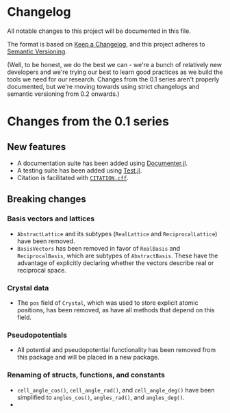 # Changelog

All notable changes to this project will be documented in this file.

The format is based on [Keep a Changelog](https://keepachangelog.com/en/1.0.0/), and this project
adheres to [Semantic Versioning](https://semver.org/spec/v2.0.0.html).

(Well, to be honest, we do the best we can - we're a bunch of relatively new developers and we're
trying our best to learn good practices as we build the tools we need for our research. Changes from
the 0.1 series aren't properly documented, but we're moving towards using strict changelogs and 
semantic versioning from 0.2 onwards.)

# Changes from the 0.1 series

## New features

* A documentation suite has been added using
[Documenter.jl](https://juliadocs.github.io/Documenter.jl/stable/).
* A testing suite has been added using [Test.jl](https://docs.julialang.org/en/v1/stdlib/Test/).
* Citation is facilitated with [`CITATION.cff`](CITATION.cff).

## Breaking changes

### Basis vectors and lattices

* `AbstractLattice` and its subtypes (`RealLattice` and `ReciprocalLattice`) have been removed.
* `BasisVectors` has been removed in favor of `RealBasis` and `ReciprocalBasis`, which are subtypes
of `AbstractBasis`. These have the advantage of explicitly declaring whether the vectors describe
real or reciprocal space.

### Crystal data
* The `pos` field of `Crystal`, which was used to store explicit atomic positions, has been 
removed, as have all methods that depend on this field.

### Pseudopotentials
* All potential and pseudopotential functionality has been removed from this package and will be 
placed in a new package.

### Renaming of structs, functions, and constants
* `cell_angle_cos()`, `cell_angle_rad()`, and `cell_angle_deg()` have been simplified to 
`angles_cos()`, `angles_rad()`, and `angles_deg()`.
* 
